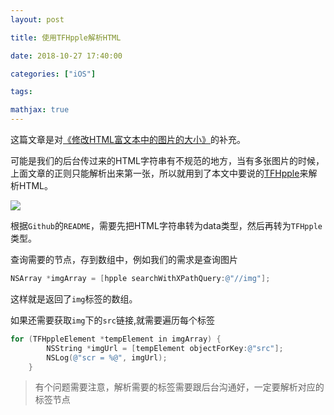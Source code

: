 ```yaml
---
layout: post

title: 使用TFHpple解析HTML

date: 2018-10-27 17:40:00

categories: ["iOS"]

tags:

mathjax: true
---
```


这篇文章是对[《修改HTML富文本中的图片的大小》](https://dongjiawang.github.io/2018/09/01/2018-09-01-修改HTML富文本中的图片的大小/)的补充。

可能是我们的后台传过来的HTML字符串有不规范的地方，当有多张图片的时候，上面文章的正则只能解析出来第一张，所以就用到了本文中要说的[TFHpple](https://github.com/topfunky/hpple)来解析HTML。

![](https://cdn.jsdelivr.net/gh/dongjiawang/BlogImage@1.0/img/20190527224740.png)

根据`Github`的`README`，需要先把HTML字符串转为data类型，然后再转为`TFHpple`类型。

查询需要的节点，存到数组中，例如我们的需求是查询图片

```objectivec
NSArray *imgArray = [hpple searchWithXPathQuery:@"//img"];
```

这样就是返回了`img`标签的数组。

如果还需要获取`img`下的`src`链接,就需要遍历每个标签

```objectivec
for (TFHppleElement *tempElement in imgArray) {
        NSString *imgUrl = [tempElement objectForKey:@"src"];       
        NSLog(@"scr = %@", imgUrl);
    }
```

> 有个问题需要注意，解析需要的标签需要跟后台沟通好，一定要解析对应的标签节点